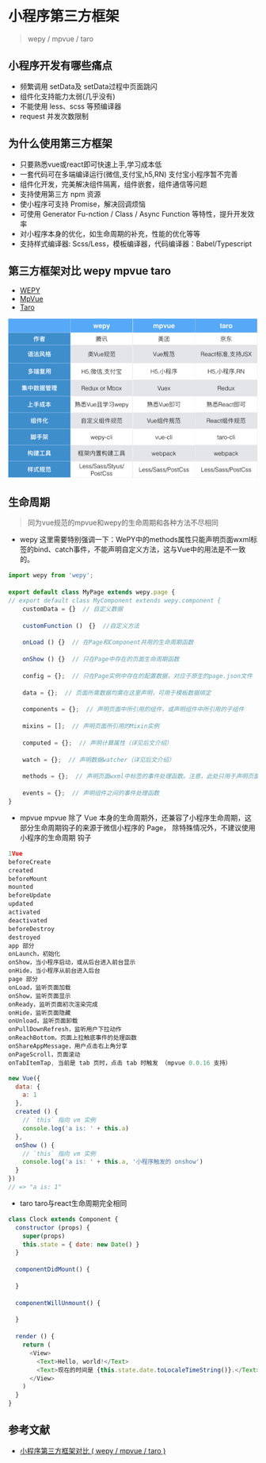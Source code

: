 # 小程序第三方框架
> wepy / mpvue / taro

## 小程序开发有哪些痛点
- 频繁调用 setData及 setData过程中页面跳闪
- 组件化支持能力太弱(几乎没有)
- 不能使用 less、scss 等预编译器
- request 并发次数限制

## 为什么使用第三方框架
- 只要熟悉vue或react即可快速上手,学习成本低
- 一套代码可在多端编译运行(微信,支付宝,h5,RN)  支付宝小程序暂不完善
- 组件化开发，完美解决组件隔离，组件嵌套，组件通信等问题
- 支持使用第三方 npm 资源
- 使小程序可支持 Promise，解决回调烦恼
- 可使用 Generator Fu-nction / Class / Async Function 等特性，提升开发效率
- 对小程序本身的优化，如生命周期的补充，性能的优化等等
- 支持样式编译器: Scss/Less，模板编译器，代码编译器：Babel/Typescript

## 第三方框架对比 wepy mpvue taro
- [WEPY](https://tencent.github.io/wepy/document.html)
- [MpVue](http://mpvue.com/mpvue/#-html)
- [Taro](https://taro.aotu.io/)

![微信小程序第三方框架对比](../static/images/微信小程序第三方框架对比.png)

## 生命周期
> 同为vue规范的mpvue和wepy的生命周期和各种方法不尽相同

- wepy
这里需要特别强调一下：WePY中的methods属性只能声明页面wxml标签的bind、catch事件，不能声明自定义方法，这与Vue中的用法是不一致的。  

```javascript
import wepy from 'wepy';

export default class MyPage extends wepy.page {
// export default class MyComponent extends wepy.component {
    customData = {}  // 自定义数据

    customFunction ()　{}  //自定义方法

    onLoad () {}  // 在Page和Component共用的生命周期函数

    onShow () {}  // 只在Page中存在的页面生命周期函数

    config = {};  // 只在Page实例中存在的配置数据，对应于原生的page.json文件

    data = {};  // 页面所需数据均需在这里声明，可用于模板数据绑定

    components = {};  // 声明页面中所引用的组件，或声明组件中所引用的子组件

    mixins = [];  // 声明页面所引用的Mixin实例

    computed = {};  // 声明计算属性（详见后文介绍）

    watch = {};  // 声明数据watcher（详见后文介绍）

    methods = {};  // 声明页面wxml中标签的事件处理函数。注意，此处只用于声明页面wxml中标签的bind、catch事件，自定义方法需以自定义方法的方式声明

    events = {};  // 声明组件之间的事件处理函数
}
```

- mpvue
mpvue 除了 Vue 本身的生命周期外，还兼容了小程序生命周期，这部分生命周期钩子的来源于微信小程序的 Page， 除特殊情况外，不建议使用小程序的生命周期 钩子  

```javascript
1Vue
beforeCreate
created
beforeMount
mounted
beforeUpdate
updated
activated
deactivated
beforeDestroy
destroyed
app 部分
onLaunch，初始化
onShow，当小程序启动，或从后台进入前台显示
onHide，当小程序从前台进入后台
page 部分
onLoad，监听页面加载
onShow，监听页面显示
onReady，监听页面初次渲染完成
onHide，监听页面隐藏
onUnload，监听页面卸载
onPullDownRefresh，监听用户下拉动作
onReachBottom，页面上拉触底事件的处理函数
onShareAppMessage，用户点击右上角分享
onPageScroll，页面滚动
onTabItemTap, 当前是 tab 页时，点击 tab 时触发 （mpvue 0.0.16 支持）
```

```javascript
new Vue({
  data: {
    a: 1
  },
  created () {
    // `this` 指向 vm 实例
    console.log('a is: ' + this.a)
  },
  onShow () {
    // `this` 指向 vm 实例
    console.log('a is: ' + this.a, '小程序触发的 onshow')
  }
})
// => "a is: 1"
```

- taro
taro与react生命周期完全相同  

```javascript
class Clock extends Component {
  constructor (props) {
    super(props)
    this.state = { date: new Date() }
  }

  componentDidMount() {

  }

  componentWillUnmount() {

  }

  render () {
    return (
      <View>
        <Text>Hello, world!</Text>
        <Text>现在的时间是 {this.state.date.toLocaleTimeString()}.</Text>
      </View>
    )
  }
}
```



## 参考文献
- [小程序第三方框架对比 ( wepy / mpvue / taro )](https://www.cnblogs.com/Smiled/p/9806781.html)
